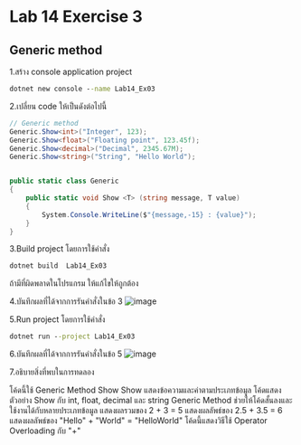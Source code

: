 # Lab 14 Exercise 3

## Generic method

1.สร้าง console application project

```cmd
dotnet new console --name Lab14_Ex03
```

2.เปลี่ยน code ให้เป็นดังต่อไปนี้

```cs
// Generic method
Generic.Show<int>("Integer", 123);
Generic.Show<float>("Floating point", 123.45f);
Generic.Show<decimal>("Decimal", 2345.67M);
Generic.Show<string>("String", "Hello World");


public static class Generic
{
    public static void Show <T> (string message, T value)
    {
        System.Console.WriteLine($"{message,-15} : {value}");
    }   
}
```

3.Build project โดยการใช้คำสั่ง

```cmd
dotnet build  Lab14_Ex03
```

ถ้ามีที่ผิดพลาดในโปรแกรม ให้แก้ไขให้ถูกต้อง

4.บันทึกผลที่ได้จากการรันคำสั่งในข้อ 3
![image](https://github.com/AnchisaPhetnoi/03376836-OOP-2566-Lab-14/assets/144197034/e5395790-2d43-4d4b-b9eb-d929e9234da5)

5.Run project โดยการใช้คำสั่ง

```cmd
dotnet run --project Lab14_Ex03
```

6.บันทึกผลที่ได้จากการรันคำสั่งในข้อ 5
![image](https://github.com/AnchisaPhetnoi/03376836-OOP-2566-Lab-14/assets/144197034/f3a0e801-bc13-4df3-b736-570170d5c18b)

7.อธิบายสิ่งที่พบในการทดลอง

โค้ดนี้ใช้ Generic Method Show
Show แสดงข้อความและค่าตามประเภทข้อมูล
โค้ดแสดงตัวอย่าง Show กับ int, float, decimal และ string
Generic Method ช่วยให้โค้ดสั้นลงและใช้งานได้กับหลายประเภทข้อมูล
แสดงผลรวมของ 2 + 3 = 5
แสดงผลลัพธ์ของ 2.5 + 3.5 = 6
แสดงผลลัพธ์ของ "Hello" + "World" = "HelloWorld"
โค้ดนี้แสดงวิธีใช้ Operator Overloading กับ "+"
